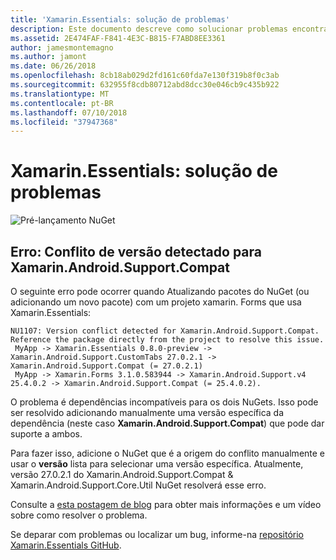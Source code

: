 ```yaml
---
title: 'Xamarin.Essentials: solução de problemas'
description: Este documento descreve como solucionar problemas encontrados durante o desenvolvimento com a biblioteca Xamarin.Essentials.
ms.assetid: 2E474FAF-F841-4E3C-B815-F7ABD8EE3361
author: jamesmontemagno
ms.author: jamont
ms.date: 06/26/2018
ms.openlocfilehash: 8cb18ab029d2fd161c60fda7e130f319b8f0c3ab
ms.sourcegitcommit: 632955f8cdb80712abd8dcc30e046cb9c435b922
ms.translationtype: MT
ms.contentlocale: pt-BR
ms.lasthandoff: 07/10/2018
ms.locfileid: "37947368"
---
```

# <a name="xamarinessentials-troubleshooting"></a>Xamarin.Essentials: solução de problemas

![Pré-lançamento NuGet](~/media/shared/pre-release.png)

## <a name="error-version-conflict-detected-for-xamarinandroidsupportcompat"></a>Erro: Conflito de versão detectado para Xamarin.Android.Support.Compat

O seguinte erro pode ocorrer quando Atualizando pacotes do NuGet (ou adicionando um novo pacote) com um projeto xamarin. Forms que usa Xamarin.Essentials:

```
NU1107: Version conflict detected for Xamarin.Android.Support.Compat. Reference the package directly from the project to resolve this issue. 
 MyApp -> Xamarin.Essentials 0.8.0-preview -> Xamarin.Android.Support.CustomTabs 27.0.2.1 -> Xamarin.Android.Support.Compat (= 27.0.2.1) 
 MyApp -> Xamarin.Forms 3.1.0.583944 -> Xamarin.Android.Support.v4 25.4.0.2 -> Xamarin.Android.Support.Compat (= 25.4.0.2).
```

O problema é dependências incompatíveis para os dois NuGets. Isso pode ser resolvido adicionando manualmente uma versão específica da dependência (neste caso **Xamarin.Android.Support.Compat**) que pode dar suporte a ambos.

Para fazer isso, adicione o NuGet que é a origem do conflito manualmente e usar o **versão** lista para selecionar uma versão específica. Atualmente, versão 27.0.2.1 do Xamarin.Android.Support.Compat & Xamarin.Android.Support.Core.Util NuGet resolverá esse erro.

Consulte a [esta postagem de blog](https://redth.codes/how-to-fix-the-dreaded-version-conflict-nuget-error-in-your-xamarin-android-projects/) para obter mais informações e um vídeo sobre como resolver o problema.

Se deparar com problemas ou localizar um bug, informe-na [repositório Xamarin.Essentials GitHub](http://github.com/xamarin/Essentials).
